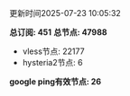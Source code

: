 更新时间2025-07-23 10:05:32

**总订阅: 451**
**总节点: 47988**
- vless节点: 22177
- hysteria2节点: 6

**google ping有效节点: 26**
